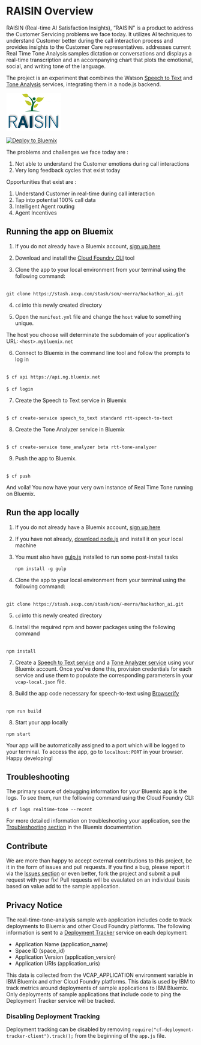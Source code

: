 # RAISIN Overview

RAISIN (Real-time AI Satisfaction Insights), “RAISIN” is a product to address the Customer Servicing problems we face today. It utilizes AI techniques to understand Customer better during the call interaction process and provides insights to the Customer Care representatives.
addresses current Real Time Tone Analysis samples dictation or conversations and displays a real-time transcription and an accompanying chart that plots the emotional, social, and writing tone of the language.

The project is an experiment that combines the Watson [Speech to Text][speech_service_url] and [Tone Analysis][tone_service_url] services, integrating them in a node.js backend.

![concept](./public/images/logo.png)

[![Deploy to Bluemix](https://bluemix.net/deploy/button.png)](https://bluemix.net/deploy)

The problems and challenges we face today are :

1. Not able to understand the Customer emotions during call interactions
2. Very long feedback cycles that exist today

Opportunities that exist are :

1. Understand Customer in real-time during call interaction
2. Tap into potential 100% call data
3. Intelligent Agent routing
4. Agent Incentives

## Running the app on Bluemix



1. If you do not already have a Bluemix account, [sign up here][bluemix_signup_url]



2. Download and install the [Cloud Foundry CLI][cloud_foundry_url] tool



3. Clone the app to your local environment from your terminal using the following command:



  ```

  git clone https://stash.aexp.com/stash/scm/~merra/hackathon_ai.git

  ```



4. `cd` into this newly created directory



5. Open the `manifest.yml` file and change the `host` value to something unique.



  The host you choose will determinate the subdomain of your application's URL:  `<host>.mybluemix.net`



6. Connect to Bluemix in the command line tool and follow the prompts to log in



  ```

  $ cf api https://api.ng.bluemix.net

  $ cf login

  ```


7. Create the Speech to Text service in Bluemix



  ```

  $ cf create-service speech_to_text standard rtt-speech-to-text

  ```

8. Create the Tone Analyzer service in Bluemix



  ```

  $ cf create-service tone_analyzer beta rtt-tone-analyzer

  ```



9. Push the app to Bluemix.



  ```

  $ cf push

  ```



And voila! You now have your very own instance of Real Time Tone running on Bluemix.



## Run the app locally

1. If you do not already have a Bluemix account, [sign up here][bluemix_signup_url]



2. If you have not already, [download node.js][download_node_url] and install it on your local machine

3. You must also have [gulp.js][gulp_url] installed to run some post-install tasks

	```
	npm install -g gulp
	```



4. Clone the app to your local environment from your terminal using the following command:



  ```

  git clone https://stash.aexp.com/stash/scm/~merra/hackathon_ai.git

  ```



5. `cd` into this newly created directory



6. Install the required npm and bower packages using the following command



  ```

  npm install

  ```



7. Create a [Speech to Text service][speech_service_bluemix_url] and a [Tone Analyzer service][tone_service_bluemix_url] using your Bluemix account. Once you've done this, provision credentials for each service and use them to populate the corresponding parameters in your `vcap-local.json` file.



8. Build the app code necessary for speech-to-text using [Browserify][browserify_url]



  ```

  npm run build

  ```



8. Start your app locally

  ```
  npm start
  ```

Your app will be automatically assigned to a port which will be logged to your terminal. To access the app, go to `localhost:PORT` in your browser. Happy developing!

## Troubleshooting

The primary source of debugging information for your Bluemix app is the logs. To see them, run the following command using the Cloud Foundry CLI:

  ```
  $ cf logs realtime-tone --recent
  ```
For more detailed information on troubleshooting your application, see the [Troubleshooting section](https://www.ng.bluemix.net/docs/troubleshoot/tr.html) in the Bluemix documentation.

## Contribute
We are more than happy to accept external contributions to this project, be it in the form of issues and pull requests. If you find a bug, please report it via the [Issues section][issues_url] or even better, fork the project and submit a pull request with your fix! Pull requests will be evaulated on an individual basis based on value add to the sample application.

## Privacy Notice
The real-time-tone-analysis sample web application includes code to track deployments to Bluemix and other Cloud Foundry platforms. The following information is sent to a [Deployment Tracker](https://github.com/cloudant-labs/deployment-tracker) service on each deployment:

* Application Name (application_name)
* Space ID (space_id)
* Application Version (application_version)
* Application URIs (application_uris)

This data is collected from the VCAP_APPLICATION environment variable in IBM Bluemix and other Cloud Foundry platforms. This data is used by IBM to track metrics around deployments of sample applications to IBM Bluemix. Only deployments of sample applications that include code to ping the Deployment Tracker service will be tracked.

### Disabling Deployment Tracking

Deployment tracking can be disabled by removing `require("cf-deployment-tracker-client").track();` from the beginning of the `app.js` file.


[speech_service_url]: http://www.ibm.com/smarterplanet/us/en/ibmwatson/developercloud/speech-to-text.html
[speech_service_bluemix_url]: https://console.ng.bluemix.net/catalog/services/speech-to-text/
[tone_service_url]: http://www.ibm.com/smarterplanet/us/en/ibmwatson/developercloud/tone-analyzer.html
[tone_service_bluemix_url]: https://console.ng.bluemix.net/catalog/services/tone-analyzer/
[bluemix_url]: http://ibm.biz/realtime-tone-bluemix
[bluemix_signup_url]: http://ibm.biz/realtime-tone-signup
[cloud_foundry_url]: https://github.com/cloudfoundry/cli
[download_node_url]: https://nodejs.org/download/
[gulp_url]: http://gulpjs.com/
[browserify_url]: http://browserify.org/
[issues_url]: https://github.com/IBM-Bluemix/real-time-tone-analysis/issues
